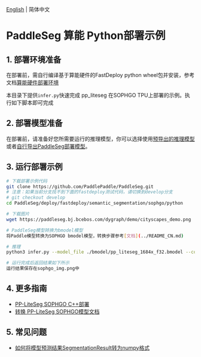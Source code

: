 [English](README.md) | 简体中文
# PaddleSeg 算能 Python部署示例

## 1. 部署环境准备

在部署前，需自行编译基于算能硬件的FastDeploy python wheel包并安装，参考文档[算能硬件部署环境](https://github.com/PaddlePaddle/FastDeploy/blob/develop/docs/cn/build_and_install#算能硬件部署环境)

本目录下提供`infer.py`快速完成 pp_liteseg 在SOPHGO TPU上部署的示例。执行如下脚本即可完成

## 2. 部署模型准备  
在部署前，请准备好您所需要运行的推理模型，你可以选择使用[预导出的推理模型](../README.md)或者[自行导出PaddleSeg部署模型](../README.md)。

## 3. 运行部署示例
```bash
# 下载部署示例代码
git clone https://github.com/PaddlePaddle/PaddleSeg.git
# 注意：如果当前分支找不到下面的fastdeploy测试代码，请切换到develop分支
# git checkout develop
cd PaddleSeg/deploy/fastdeploy/semantic_segmentation/sophgo/python

# 下载图片
wget https://paddleseg.bj.bcebos.com/dygraph/demo/cityscapes_demo.png

# PaddleSeg模型转换为bmodel模型
将Paddle模型转换为SOPHGO bmodel模型，转换步骤参考[文档](../README_CN.md)

# 推理
python3 infer.py --model_file ./bmodel/pp_liteseg_1684x_f32.bmodel --config_file ./bmodel/deploy.yaml --image cityscapes_demo.png

# 运行完成后返回结果如下所示
运行结果保存在sophgo_img.png中
```

## 4. 更多指南
- [PP-LiteSeg SOPHGO C++部署](../cpp)
- [转换 PP-LiteSeg SOPHGO模型文档](../README.md)

## 5. 常见问题
- [如何将模型预测结果SegmentationResult转为numpy格式](https://github.com/PaddlePaddle/FastDeploy/blob/develop/docs/cn/faq/vision_result_related_problems.md)
